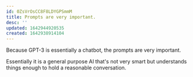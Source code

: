 ```yaml
---
id: 0ZsVrOsCC8F8LDYGPSmmM
title: Prompts are very important.
desc: ''
updated: 1642944920535
created: 1642938914104
---
```


Because GPT-3 is essentially a chatbot, the prompts are very important.

Essentially it is a general purpose AI that's not very smart but understands things enough to hold a reasonable conversation.
